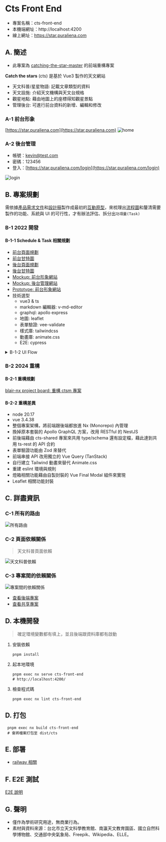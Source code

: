 # Cts Front End

- 專案名稱：cts-front-end
- 本機端網址：http://localhost:4200
- 線上網址：https://star.puraliena.com

## A. 簡述

- 此專案為 [catching-the-star-master](https://github.com/a131381568/catching-the-star-master) 的前端重構專案

**Catch the stars** (cts) 是基於 Vue3 製作的天文網站

- 天文科普/星星物語: 記載文章類型的資料
- 天文設施: 介紹天文機構與天文台規格
- 觀星地點: 藉由地圖上的座標得知觀星景點
- 管理後台: 可進行前台資料的新增、編輯和修改

### A-1 前台形象

[https://star.puraliena.com](https://star.puraliena.com)
![home](https://i.imgur.com/p7QVKDf.png)

### A-2 後台管理

- 帳號：kevin@test.com
- 密碼：123456
- 登入：[https://star.puraliena.com/login](https://star.puraliena.com/login)

![login](https://i.imgur.com/CuRF9jw.png)

## B. 專案規劃

需依據[產品需求文件](https://reurl.cc/rvM4pO)和[設計稿](#)製作成最初的[互動原型](#)，來梳理出[流程圖](#)和釐清需要製作的功能、系統與 UI 的可行性，才有辦法評估、拆分出`功項量(Task)`

### B-1 2022 開發

#### B-1-1 Schedule & Task 相關規劃 

+ [前台頁面規劃](https://ripple-dust-d2f.notion.site/23865d946d094a8a8bfbe99f791552b4?v=9da1d0522d0749199705f201fc0d4b6f)
+ [前台甘特圖](https://ripple-dust-d2f.notion.site/93bc79736eea4029b9eb2e9a01d1505f?v=e034f38c47d1478388fb247f603d560a)
+ [後台頁面規劃](https://ripple-dust-d2f.notion.site/3fb36641815641838a121097fb6c23b8?v=1b3fdd07eded4149a56eef7524ded4a7)
+ [後台甘特圖](https://www.notion.so/Catching-the-Star-c488452269b54603b5af18206f341b14)
+ [Mockup: 前台形象網站](https://www.behance.net/gallery/143701077/Catch-the-starts-Frontend)
+ [Mockup: 後台管理網站](https://www.behance.net/gallery/143703311/Catch-the-starts-Admin)
+ [Prototype: 前台形象網站](https://www.figma.com/proto/CJZnislU95GzNWrhISxrqH/ctsm-frontend?node-id=0%3A3&scaling=scale-down&page-id=0%3A1&starting-point-node-id=0%3A3)
+ 技術選型
  - vue3 & ts
  - markdown 編輯器: v-md-editor
  - graphql: apollo express
  - 地圖: leaflet
  - 表單驗證: vee-validate
  - 樣式庫: tailwindcss
  - 動畫庫: animate.css
  - E2E: cypress

<details>
<summary>B-1-2 UI Flow</summary>
<h5>登入操作圖</h5>
<img src="https://raw.githubusercontent.com/a131381568/catching-the-star-master/main/doc/images/02-login-flow.gif" alt="login">
<h5>編輯標語管理操作圖</h5>
<img src="https://raw.githubusercontent.com/a131381568/catching-the-star-master/main/doc/images/05-about-edit-flow.gif" alt="login">
<h5>觀星地點</h5>
<ul>
    <li><a href="https://whimsical.com/MeP6apkTk96bNkk7npKp8g">新增觀星地點操作圖</a></li>
    <li><a href="https://whimsical.com/BtE268F5MHSR2yqgsUhRHG">編輯觀星地點操作圖</a></li>
    <li><a href="https://whimsical.com/FMeregBV1yHQfH8VteifS3">刪除觀星地點操作圖</a></li>
</ul>
<h5>文章分類</h5>
<ul>
    <li><a href="https://whimsical.com/LzTEoYDcaQBSkHvnXqyG7R">新增文章分類操作圖</a></li>
    <li><a href="https://whimsical.com/T3zfjywRo4F6J1uo1ARZKo">編輯文章分類操作圖</a></li>
    <li><a href="https://whimsical.com/TLedgNSZCJvNrkxuL2hgzn">刪除文章分類操作圖</a></li>
</ul>
<h5>文章列表</h5>
<ul>
    <li><a href="https://whimsical.com/5qCvrSv7NrwkuBpyXiZpoT">新增文章操作圖</a></li>
    <li><a href="https://whimsical.com/YXvcXUgaat6jDXDK1j8Lj">編輯文章操作圖</a></li>
    <li><a href="https://whimsical.com/VPMsHu43vUZumgo3J15Tmv">刪除文章操作圖</a></li>
</ul>
<h5>天文機構</h5>
<ul>
    <li><a href="https://whimsical.com/JhkcyNUZD27yVgy83XL6wg">新增天文機構操作圖</a></li>
    <li><a href="https://whimsical.com/CKu22xZPD5Lfz3x1bVBnKy">編輯天文機構操作圖</a></li>
    <li><a href="https://whimsical.com/6Yhj5RTbnvuW98zDQXWKnU">刪除天文機構操作圖</a></li>
</ul>
<h5>天文臺</h5>
<ul>
    <li><a href="https://whimsical.com/Mb8RVarFm1cv451EoWtY5D">新增天文臺操作圖</a></li>
    <li><a href="https://whimsical.com/Y76tAqnCozfF94NvbP6ro3">編輯天文臺操作圖</a></li>
    <li><a href="https://whimsical.com/8S8iDonqA3wjpViGe3pzMz">刪除天文臺操作圖</a></li>
</ul>
</details>


### B-2 2024 重構

#### B-2-1 重構規劃
[blair-nx project board: 重構 ctsm 專案](https://github.com/a131381568/blair-nx/projects?query=is%3Aopen)

#### B-2-2 重構差異
- node 20.17
- vue 3.4.38
- 整個專案架構，將前端跟後端都放進 Nx (Monorepo) 內管理
- 換掉原本套裝的 Apollo GraphQL 方案，改用 RESTful 的 NestJS
- 前後端藉由 cts-shared 專案來共用 type/schema 還有設定檔，藉此達到共用 ts-rest 的 API 合約
- 表單驗證功能由 Zod 來替代 
- 前端串接 API 改用獨立的 Vue Query (TanStack)
- 自行建立 Tailwind 動畫來替代 Animate.css
- 重建 eslint 環境與規則
- 燈箱相關功能藉由自製封裝的 Vue Final Modal 組件來實現
- Leaflet 相關功能封裝

## C. 詳盡資訊

### C-1 所有的路由
![所有路由](https://i.imgur.com/QabR3Uf.png)

### C-2 頁面依賴關係

> 天文科普頁面依賴

![天文科普依賴](https://i.imgur.com/W9WR9hc.png)

### C-3 專案間的依賴關係
![專案間的依賴關係](https://i.imgur.com/QT5FbuY.png)
- [查看後端專案](https://github.com/a131381568/blair-nx/tree/development/apps/cts-back-end)
- [查看共享專案](https://github.com/a131381568/blair-nx/blob/development/libs/cts-shared/README.md)


## D. 本機開發

> 確定環境變數都有填上，並且後端跟資料庫都有啟動

1. 安裝依賴

    ```shell
    pnpm install
    ```

2. 起本地環境

    ```shell
    pnpm exec nx serve cts-front-end
    # http://localhost:4200/
    ```

3. 檢查程式碼

    ```shell
    pnpm exec nx lint cts-front-end
    ```

## D. 打包

```shell
 pnpm exec nx build cts-front-end
 # 會將檔案打包至 dist/cts
```

## E. 部署

- [railway 相關](https://github.com/a131381568/blair-nx/blob/development/libs/cts-shared/README.md#railway-%E7%9B%B8%E9%97%9C)

## F. E2E 測試

[E2E 說明](https://github.com/a131381568/blair-nx/tree/development/apps/cts-front-end-e2e)

## G. 聲明
- 僅作為學術研究用途，無商業行為。
- 素材與資料來源：台北市立天文科學教育館、南瀛天文教育園區、國立自然科學博物館、交通部中央氣象局、Freepik、Wikipedia、ELLE。

